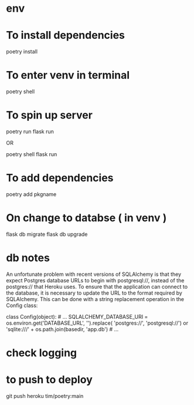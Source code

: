 # env

# To install dependencies
poetry install

# To enter venv in terminal
poetry shell

# To spin up server
poetry run flask run

OR

poetry shell
flask run

# To add dependencies
poetry add pkgname

# On change to databse ( in venv )
flask db migrate
flask db upgrade

# db notes
An unfortunate problem with recent versions of SQLAlchemy is that they expect Postgres database URLs to begin with postgresql://, instead of the postgres:// that Heroku uses. To ensure that the application can connect to the database, it is necessary to update the URL to the format required by SQLAlchemy. This can be done with a string replacement operation in the Config class:


class Config(object):
    # ...
    SQLALCHEMY_DATABASE_URI = os.environ.get('DATABASE_URL', '').replace(
        'postgres://', 'postgresql://') or \
        'sqlite:///' + os.path.join(basedir, 'app.db')
    # ...

# check logging


# to push to deploy
git push heroku tim/poetry:main
